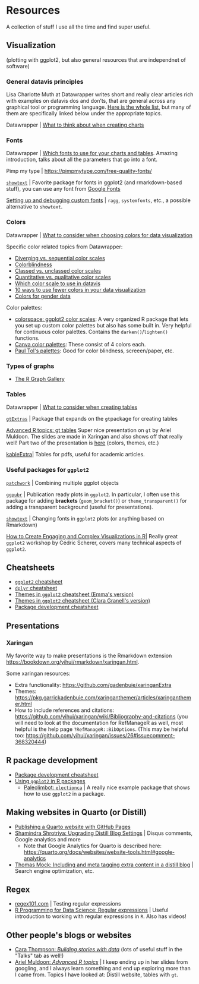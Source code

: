 # Resources
A collection of stuff I use all the time and find super useful.

## Visualization

(plotting with ggplot2, but also general resources that are independnet of software)

### General datavis principles
Lisa Charlotte Muth at Datawrapper writes short and really clear articles rich with examples on datavis dos and don’ts, that are general across any graphical tool or programming language. [Here is the whole list](https://blog.datawrapper.de/category/datavis-dos-and-donts/), but many of them are specifically linked below under the appropriate topics.

Datawrapper | [What to think about when creating charts](https://blog.datawrapper.de/better-charts/)

### Fonts
Datawrapper | [Which fonts to use for your charts and tables](https://blog.datawrapper.de/fonts-for-data-visualization/). Amazing introduction, talks about all the parameters that go into a font.

Pimp my type | https://pimpmytype.com/free-quality-fonts/

[`showtext`](https://cran.rstudio.com/web/packages/showtext/vignettes/introduction.html) | Favorite package for fonts in ggplot2 (and rmarkdown-based stuff), you can use any font from [Google Fonts](https://fonts.google.com/)

[Setting up and debugging custom fonts](https://yjunechoe.github.io/posts/2021-06-24-setting-up-and-debugging-custom-fonts/) | `ragg`, `systemfonts`, etc., a possible alternative to `showtext`. 

### Colors
Datawrapper | [What to consider when choosing colors for data visualization](https://blog.datawrapper.de/colors/)

Specific color related topics from Datawrapper: 
- [Diverging vs. sequential color scales](https://blog.datawrapper.de/diverging-vs-sequential-color-scales/)
- [Colorblindness](https://blog.datawrapper.de/colorblindness-part2/)
- [Classed vs. unclassed color scales](https://blog.datawrapper.de/classed-vs-unclassed-color-scales/)
- [Quantitative vs. qualitative color scales](https://blog.datawrapper.de/quantitative-vs-qualitative-color-scales/)
- [Which color scale to use in datavis](https://blog.datawrapper.de/which-color-scale-to-use-in-data-vis/)
- [10 ways to use fewer colors in your data visualization](https://blog.datawrapper.de/10-ways-to-use-fewer-colors-in-your-data-visualizations/)
- [Colors for gender data](https://blog.datawrapper.de/gendercolor/)

Color palettes:
- [colorspace: ggplot2 color scales](https://colorspace.r-forge.r-project.org/articles/ggplot2_color_scales.html): A very organized R package that lets you set up custom color palettes but also has some built in. Very helpful for continuous color palettes. Contains the `darken()`/`lighten()` functions.
- [Canva color palettes](https://www.canva.com/learn/100-color-combinations/):  These consist of 4 colors each.
- [Paul Tol's palettes](https://cran.r-project.org/web/packages/khroma/vignettes/tol.html): Good for color blindness, screeen/paper, etc.

### Types of graphs
- [The R Graph Gallery](https://r-graph-gallery.com/)

### Tables

Datawrapper | [What to consider when creating tables](https://blog.datawrapper.de/guide-what-to-consider-when-creating-tables/)

[`gtExtras`](https://themockup.blog/posts/2022-06-13-gtextras-cran/) | Package that expands on the `gt`package for creating tables

[Advanced R topics: gt tables](https://aosmith16.github.io/spring-r-topics/slides/week04_gt_tables.html#1 ) Super nice presentation on `gt` by Ariel Muldoon. The slides are made in Xaringan and also shows off that really well! Part two of the presentation is [here](https://aosmith16.github.io/spring-r-topics/slides/week05_gt_flair.html#1) (colors, themes, etc.)

[kableExtra](http://haozhu233.github.io/kableExtra/awesome_table_in_pdf.pdf)| Tables for pdfs, useful for academic articles.

### Useful packages for `ggplot2` 

[`patchwork`](https://patchwork.data-imaginist.com/) | Combining multiple ggplot objects

[`ggpubr`]( https://rpkgs.datanovia.com/ggpubr) | Publication ready plots in `ggplot2`. In particular, I often use this package for adding **brackets** (`geom_bracket()`) or `theme_transparent()` for adding a transparent background (useful for presentations).

[`showtext`](https://cran.rstudio.com/web/packages/showtext/vignettes/introduction.html) | Changing fonts in `ggplot2` plots (or anything based on Rmarkdown)

[How to Create Engaging and Complex Visualizations in R](https://rstudio-conf-2022.github.io/ggplot2-graphic-design/)| Really great `ggplot2` workshop by Cédric Scherer, covers many technical aspects of `ggplot2`.


## Cheatsheets

- [`ggplot2` cheatsheet](https://raw.githubusercontent.com/rstudio/cheatsheets/main/data-visualization.pdf)
- [`dplyr` cheatsheet](https://raw.githubusercontent.com/rstudio/cheatsheets/main/data-transformation.pdf)
- [Themes in `ggplot2` cheatsheet (Emma's version)](https://emmaskarstein.github.io/images/cheatsheets_themes.pdf)
- [Themes in `ggplot2` cheatsheet (Clara Granell's version)](https://github.com/claragranell/ggplot2/blob/main/ggplot_theme_system_cheatsheet.pdf)
- [Package development cheatsheet](https://raw.githubusercontent.com/rstudio/cheatsheets/master/package-development.pdf)

## Presentations

### Xaringan
My favorite way to make presentations is the Rmarkdown extension https://bookdown.org/yihui/rmarkdown/xaringan.html.

Some xaringan resources:
- Extra functionality: https://github.com/gadenbuie/xaringanExtra 
- Themes: https://pkg.garrickadenbuie.com/xaringanthemer/articles/xaringanthemer.html 
- How to include references and citations: https://github.com/yihui/xaringan/wiki/Bibliography-and-citations (you will need to look at the documentation for RefManageR as well, most helpful is the help page `?RefManageR::BibOptions`. (This may be helpful too: https://github.com/yihui/xaringan/issues/26#issuecomment-368320444) 

## R package development

- [Package development cheatsheet](https://raw.githubusercontent.com/rstudio/cheatsheets/master/package-development.pdf)
- [Using `ggplot2` in R packages](https://ggplot2.tidyverse.org/articles/ggplot2-in-packages.html)
  - [Paleolimbot: `electionca`](https://github.com/paleolimbot/electionca) | A really nice example package that shows how to use `ggplot2` in a package.

## Making websites in Quarto (or Distill)

- [Publishing a Quarto website with GitHub Pages](https://quarto.org/docs/publishing/github-pages.html#render-to-docs)
- [Shamindra Shrotriya: Upgrading Distill Blog Settings](https://www.shamindras.com/posts/2019-07-31-shrotriya2019distillpt2/) | Disqus comments, Google analytics and more 
  - Note that Google Analytics for Quarto is described here: https://quarto.org/docs/websites/website-tools.html#google-analytics
- [Thomas Mock: Including and meta tagging extra content in a distill blog](https://themockup.blog/posts/2021-03-21-meta-tagging-distill/) | Search engine optimization, etc. 

## Regex

- [regex101.com](https://regex101.com/) | Testing regular expressions
- [R Programming for Data Science: Regular expressions](https://bookdown.org/rdpeng/rprogdatascience/regular-expressions.html) | Useful introduction to working with regular expressions in `R`. Also has videos!

## Other people's blogs or websites
- [Cara Thompson: *Building stories with data*](https://www.cararthompson.com/blog.html) (lots of useful stuff in the "Talks" tab as well!)
- [Ariel Muldoon: *Advanced R topics*](https://aosmith16.github.io/spring-r-topics/) | I keep ending up in her slides from googling, and I always learn something and end up exploring more than I came from. Topics I have looked at: Distill website, tables with `gt`. 
